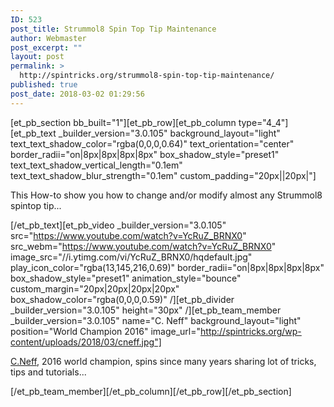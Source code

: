 ```yaml
---
ID: 523
post_title: Strummol8 Spin Top Tip Maintenance
author: Webmaster
post_excerpt: ""
layout: post
permalink: >
  http://spintricks.org/strummol8-spin-top-tip-maintenance/
published: true
post_date: 2018-03-02 01:29:56
---
```

[et_pb_section bb_built="1"][et_pb_row][et_pb_column type="4_4"][et_pb_text _builder_version="3.0.105" background_layout="light" text_text_shadow_color="rgba(0,0,0,0.64)" text_orientation="center" border_radii="on|8px|8px|8px|8px" box_shadow_style="preset1" text_text_shadow_vertical_length="0.1em" text_text_shadow_blur_strength="0.1em" custom_padding="20px||20px|"]

This How-to show you how to change and/or modify almost any Strummol8 spintop tip...

[/et_pb_text][et_pb_video _builder_version="3.0.105" src="https://www.youtube.com/watch?v=YcRuZ_BRNX0" src_webm="https://www.youtube.com/watch?v=YcRuZ_BRNX0" image_src="//i.ytimg.com/vi/YcRuZ_BRNX0/hqdefault.jpg" play_icon_color="rgba(13,145,216,0.69)" border_radii="on|8px|8px|8px|8px" box_shadow_style="preset1" animation_style="bounce" custom_margin="20px|20px|20px|20px" box_shadow_color="rgba(0,0,0,0.59)" /][et_pb_divider _builder_version="3.0.105" height="30px" /][et_pb_team_member _builder_version="3.0.105" name="C. Neff" background_layout="light" position="World Champion 2016" image_url="http://spintricks.org/wp-content/uploads/2018/03/cneff.jpg"]

<a href="/tag/C.Neff">C.Neff</a>, 2016 world champion, spins since many years sharing lot of tricks, tips and tutorials...

[/et_pb_team_member][/et_pb_column][/et_pb_row][/et_pb_section]